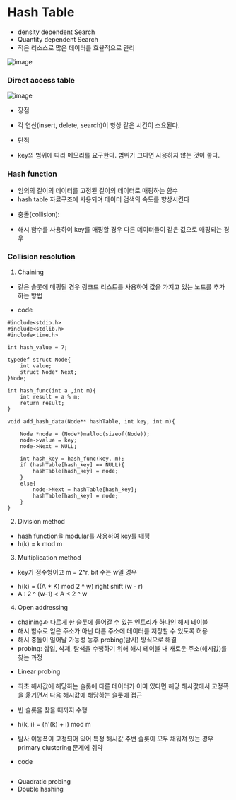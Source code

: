 Hash Table
==========

- density dependent Search
- Quantity dependent Search
- 적은 리소스로 많은 데이터를 효율적으로 관리


![image](https://user-images.githubusercontent.com/94096054/144587599-7629485e-0cb1-41a7-a69a-096bbf6e1c48.png)


### Direct access table

![image](https://user-images.githubusercontent.com/94096054/144583316-4b968935-c8d2-428d-aa05-b2118e39b180.png)

+ 장점
- 각 연산(insert, delete, search)이 항상 같은 시간이 소요된다.

+ 단점
- key의 범위에 따라 메모리를 요구한다. 범위가 크다면 사용하지 않는 것이 좋다.


### Hash function

- 임의의 길이의 데이터를 고정된 길이의 데이터로 매핑하는 함수
- hash table 자료구조에 사용되며 데이터 검색의 속도를 향상시킨다

+ 충돌(collision):
- 해시 함수를 사용하여 key를 매핑할 경우 다른 데이터들이 같은 값으로 매핑되는 경우



### Collision resolution


1. Chaining

- 같은 슬롯에 매핑될 경우 링크드 리스트를 사용하여 값을 가지고 있는 노드를 추가하는 방법

+ code
```
#include<stdio.h>
#include<stdlib.h>
#include<time.h>

int hash_value = 7;

typedef struct Node{
    int value;
    struct Node* Next;
}Node;

int hash_func(int a ,int m){
    int result = a % m;
    return result;
}

void add_hash_data(Node** hashTable, int key, int m){
    
    Node *node = (Node*)malloc(sizeof(Node));
    node->value = key;
    node->Next = NULL;

    int hash_key = hash_func(key, m);
    if (hashTable[hash_key] == NULL){
        hashTable[hash_key] = node;
    }
    else{
        node->Next = hashTable[hash_key];
        hashTable[hash_key] = node;
    }
}
```

2. Division method

+ hash function을 modular를 사용하여 key를 매핑
+ h(k) = k mod m

3. Multiplication method

+ key가 정수형이고 m = 2^r, bit 수는 w일 경우
- h(k) = ((A * K) mod 2 ^ w) right shift (w - r)
- A : 2 ^ (w-1) < A < 2 ^ w

4. Open addressing
- chaining과 다르게 한 슬롯에 들어갈 수 있는 엔트리가 하나인 해시 테이블
- 해시 함수로 얻은 주소가 아닌 다른 주소에 데이터를 저장할 수 있도록 허용
- 해시 충돌이 일어날 가능성 농후 probing(탐사) 방식으로 해결
- probing: 삽입, 삭제, 탐색을 수행하기 위해 해시 테이블 내 새로운 주소(해시값)를 찾는 과정

+ Linear probing

- 최초 해시값에 해당하는 슬롯에 다른 데이터가 이미 있다면 해당 해시값에서 고정폭을 옮기면서 다음 해시값에 해당하는 슬롯에 접근
- 빈 슬롯을 찾을 때까지 수행
- h(k, i) = (h'(k) + i) mod m
- 탐사 이동폭이 고정되어 있어 특정 해시값 주변 슬롯이 모두 채워져 있는 경우 primary clustering 문제에 취약

- code
```

```


+ Quadratic probing
+ Double hashing



